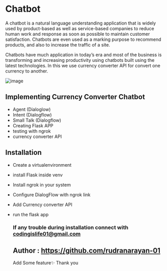 # Chatbot 

A chatbot is a natural language understanding application that is widely used by product-based as well as service-based companies to reduce human work and response as soon as possible to maintain customer satisfaction. Chatbots are even used as a marking purpose to recommend products, and also to increase the traffic of a site.

Chatbots have much application in today’s era and most of the business is transforming and increasing productivity using chatbots built using the latest technologies. In this we use currency converter API for convert one currency to another.

![image](https://github.com/user-attachments/assets/2663292e-522c-4e80-85cd-191604b66b1f)


## Implementing Currency Converter Chatbot
- Agent (Dialoglow)
- Intent (Dialogflow)
- Small Talk (Dialogflow)
- Creating Flask APP
- testing with ngrok
- currency converter API

  
## Installation 
- Create a virtualenvironment
- install Flask inside venv
- Install ngrok in your system
- Configure DialogFlow with ngrok link
- Add Currency converter API
- run the flask app

  ### If any trouble during installation connect with codingislife01@gmail.com

  ## Author : https://github.com/rudranarayan-01

  Add Some feature✨
  Thank you
